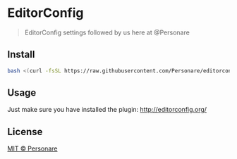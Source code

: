 # EditorConfig

> EditorConfig settings followed by us here at @Personare

## Install

```bash
bash <(curl -fsSL https://raw.githubusercontent.com/Personare/editorconfig/master/install)
```

## Usage

Just make sure you have installed the plugin: http://editorconfig.org/

## License

[MIT © Personare](./LICENSE)
